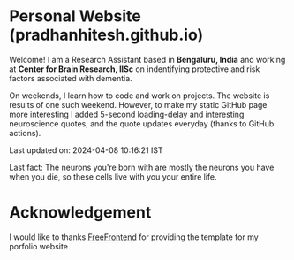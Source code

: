 # Personal Website (pradhanhitesh.github.io)
Welcome! I am a Research Assistant based in <b>Bengaluru, India</b> and working at <b>Center for Brain Research, IISc</b> on indentifying protective and risk factors associated with dementia.

On weekends, I learn how to code and work on projects. The website is results of one such weekend. However, to make my static GitHub page more interesting I added 5-second loading-delay and interesting neuroscience quotes, and the quote updates everyday (thanks to GitHub actions).

Last updated on: 2024-04-08 10:16:21 IST

Last fact: The neurons you're born with are mostly the neurons you have when you die, so these cells live with you your entire life.

# Acknowledgement
I would like to thanks <a href="https://freefrontend.com/">FreeFrontend</a> for providing the template for my porfolio website 